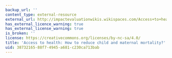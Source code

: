 ```yaml
---
backup_url: ''
content_type: external-resource
external_url: http://impactevaluationwikis.wikispaces.com/Access+to+health+-+How+to+reduce+child+and+maternal+mortality%3F
has_external_licence_warning: true
has_external_license_warning: true
is_broken: ''
license: https://creativecommons.org/licenses/by-nc-sa/4.0/
title: 'Access to health: How to reduce child and maternal mortality?'
uid: 38732165-88f7-4945-a681-c230ca713bab
---
```

